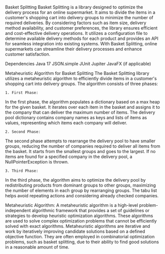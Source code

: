 Basket Splitting
	Basket Splitting is a library designed to optimize the delivery process for an online supermarket. It aims to divide the items in a customer's shopping cart into delivery groups to minimize the number of required deliveries. By considering factors such as item size, delivery method availability, and customer preferences, the library ensures efficient and cost-effective delivery operations. It utilizes a configuration file to determine available delivery methods for each product and provides an API for seamless integration into existing systems. With Basket Splitting, online supermarkets can streamline their delivery processes and enhance customer satisfaction.

Dependencies
	Java 17
	JSON.simple
	JUnit Jupiter
	JavaFX (if applicable)

Metaheuristic Algorithm for Basket Splitting
	The Basket Splitting library utilizes a metaheuristic algorithm to efficiently divide items in a customer's shopping cart into delivery groups. The algorithm consists of three phases:

	1. First Phase:
In the first phase, the algorithm populates a dictionary based on a max heap for the given basket. It iterates over each item in the basket and assigns it to the company that can deliver the maximum number of items. The delivery pool dictionary contains company names as keys and lists of items as values, representing which items each company will deliver.

	2. Second Phase:
The second phase attempts to rearrange the delivery pool to have smaller groups, reducing the number of companies required to deliver all items from the basket. It starts from the smallest groups and goes to the largest. If no items are found for a specified company in the delivery pool, a NullPointerException is thrown.

	3. Third Phase:
In the third phase, the algorithm aims to optimize the delivery pool by redistributing products from dominant groups to other groups, maximizing the number of elements in each group by rearranging groups. The tabu list helps avoid repeating actions and considering already checked companies.

Metaheuristic Algorithm:
	A metaheuristic algorithm is a high-level problem-independent algorithmic framework that provides a set of guidelines or strategies to develop heuristic optimization algorithms. 
 These algorithms are used to solve complex optimization problems that cannot be efficiently solved with exact algorithms. Metaheuristic algorithms are iterative and work by iteratively improving candidate solutions based on a defined objective function. They are often employed in combinatorial optimization problems, such as basket splitting, due to their ability to find good solutions in a reasonable amount of time.

